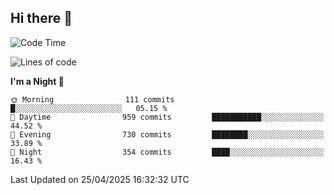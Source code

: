 ## Hi there 👋

<!--
**Wangmerlyn/Wangmerlyn** is a ✨ _special_ ✨ repository because its `README.md` (this file) appears on your GitHub profile.

Here are some ideas to get you started:

- 🔭 I’m currently working on ...
- 🌱 I’m currently learning ...
- 👯 I’m looking to collaborate on ...
- 🤔 I’m looking for help with ...
- 💬 Ask me about ...
- 📫 How to reach me: ...
- 😄 Pronouns: ...
- ⚡ Fun fact: ...
-->
<!--START_SECTION:waka-->
![Code Time](http://img.shields.io/badge/Code%20Time-218%20hrs%2023%20mins-blue)

![Lines of code](https://img.shields.io/badge/From%20Hello%20World%20I%27ve%20Written-9.8%20million%20lines%20of%20code-blue)

**I'm a Night 🦉** 

```text
🌞 Morning                111 commits         █░░░░░░░░░░░░░░░░░░░░░░░░   05.15 % 
🌆 Daytime                959 commits         ███████████░░░░░░░░░░░░░░   44.52 % 
🌃 Evening                730 commits         ████████░░░░░░░░░░░░░░░░░   33.89 % 
🌙 Night                  354 commits         ████░░░░░░░░░░░░░░░░░░░░░   16.43 % 
```



 Last Updated on 25/04/2025 16:32:32 UTC
<!--END_SECTION:waka-->
